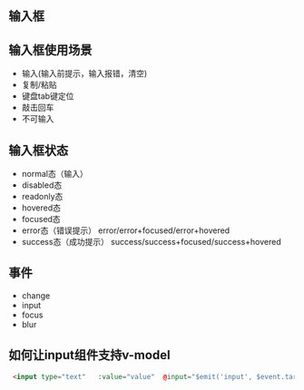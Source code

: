 ## 输入框
## 输入框使用场景
- 输入(输入前提示，输入报错，清空)
- 复制/粘贴
- 键盘tab键定位
- 敲击回车
- 不可输入
## 输入框状态
- normal态（输入）
- disabled态
- readonly态
- hovered态
- focused态
- error态（错误提示） error/error+focused/error+hovered
- success态（成功提示） success/success+focused/success+hovered

## 事件
- change
- input
- focus
- blur

## 如何让input组件支持v-model
```html
 <input type="text"   :value="value"  @input="$emit('input', $event.target.value)">
```


